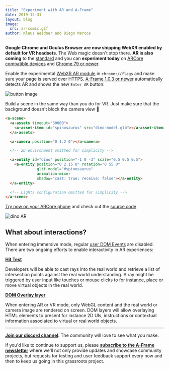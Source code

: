```yaml
---
title: "Experiment with AR and A-Frame"
date: 2019-12-31
layout: blog
image:
  src: ar-comic.gif
author: Klaus Weidner and Diego Marcos
---
```


**Google Chrome and Oculus Browser are now shipping WebXR enabled by default for VR headsets**. The Web magic doesn't stop there. **AR is also coming** to the [standard](https://immersive-web.github.io/webxr-ar-module/) and you can **experiment today** on [ARCore compatible devices](https://developers.google.com/ar/discover/supported-devices) and [Chrome 79 or newer](https://chromereleases.googleblog.com/2019/12/chrome-for-android-update_17.html).

Enable the experimental [WebXR AR module](https://immersive-web.github.io/webxr-ar-module/) in `chrome://flags` and make sure your page is served over HTTPS. [A-Frame 1.0.3 or newer](https://github.com/aframevr/aframe/releases) automatically detects AR and shows the new `Enter AR` button:

![button image](/images/blog/ar-vr-buttons.png)

<!-- more -->

Build a scene in the same way than you do for VR. Just make sure that the background doesn't block the camera view 🙂

```html
<a-scene>
  <a-assets timeout="30000">
    <a-asset-item id="spinosaurus" src="dino-model.glb"></a-asset-item>
  </a-assets>

  <a-camera position="0 1.2 0"></a-camera>

  <!-- 2D environment omitted for simplicity -->

  <a-entity id="dino" position="-1 0 -3" scale="0.5 0.5 0.5">
    <a-entity position="0 2.15 0" rotation="0 55 0"
              gltf-model="#spinosaurus"
              animation-mixer
              shadow="cast: true; receive: false"></a-entity>
  </a-entity>

  <!-- Lights configuration omitted for simplicity -->
</a-scene>
```

[Try now on your ARCore phone](https://xr-spinosaurus.glitch.me/) and check out the [source code](https://glitch.com/edit/#!/xr-spinosaurus?path=index.html:1:0)

![dino AR](/images/blog/dino-ar.gif)

## What about interactions?

When entering immersive mode, regular [user DOM Events](https://developer.mozilla.org/en-US/docs/Web/Events) are disabled. There are two ongoing efforts to enable interactivity in AR experiences:

**[Hit Test](https://github.com/immersive-web/hit-test)**

Developers will be able to cast rays into the real world and retrieve a list of intersection points against the real world understanding. A ray might be triggered by user input like touches or mouse clicks to for instance, place or move virtual objects in the real world.

**[DOM Overlay layer](https://github.com/immersive-web/dom-overlays/blob/master/explainer.md)**

When entering AR or VR mode, only WebGL content and the real world or camera image are rendered on screen. DOM layers will allow overlaying HTML elements to present for instance 2D UIs, instructions or contextual information associated to virtual or real world objects.

***

**[Join our discord channel](https://discordapp.com/invite/tGYjkYr)**. The community will love to see what you make.

If you'd like to continue to support us, please **[subscribe to the A-Frame
newsletter](https://aframe.io/subscribe/)** where we'll not only provide
updates and showcase community projects, but requests for testing and user
feedback support every now and then to keep us going in this grassroots
project.
